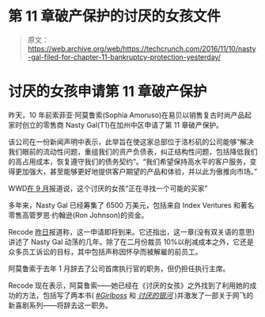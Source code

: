 # 第 11 章破产保护的讨厌的女孩文件

> 原文：<https://web.archive.org/web/https://techcrunch.com/2016/11/10/nasty-gal-filed-for-chapter-11-bankruptcy-protection-yesterday/>

# 讨厌的女孩申请第 11 章破产保护

昨天，10 年前索菲亚·阿莫鲁索(Sophia Amoruso)在易贝以销售复古时尚产品起家时创立的零售商 Nasty Gal(T1)在加州中区申请了第 11 章破产保护。

该公司在一份新闻声明中表示，此举旨在使这家总部位于洛杉矶的公司能够“解决我们眼前的流动性问题，重组我们的资产负债表，纠正结构性问题，包括降低我们的高占用成本，恢复遵守我们的债务契约”。“我们希望保持高水平的客户服务，变得更加强大，甚至能够更好地提供客户期望的产品和体验，并以此为傲推向市场。”

WWD[在 9 月](https://web.archive.org/web/20230227173330/http://wwd.com/business-news/financial/nasty-gal-seeking-buyer-sophia-amoruso-revolve-10541444/)报道说，这个讨厌的女孩“正在寻找一个可能的买家”

多年来，Nasty Gal 已经筹集了 6500 万美元，包括来自 Index Ventures 和著名零售高管罗恩·约翰逊(Ron Johnson)的资金。

Recode [昨日](https://web.archive.org/web/20230227173330/http://www.recode.net/2016/11/9/13578718/nasty-gal-is-expected-to-file-for-bankruptcy)报道称，这一申请即将到来。它还指出，这一章(没有双关语的意思)讲述了 Nasty Gal 动荡的几年。除了在二月份裁员 10%以削减成本之外，它还是众多员工诉讼的目标，其中包括声称因怀孕而被解雇的前员工。

阿莫鲁索于去年 1 月辞去了公司首席执行官的职务，但仍担任执行主席。

Recode 现在表示，阿莫鲁索——她已经在《讨厌的女孩》之外找到了利用她的成功的方法，包括写了两本书( *[#Girlboss](https://web.archive.org/web/20230227173330/https://www.amazon.com/GIRLBOSS-Sophia-Amoruso/dp/1591847931)* 和 *[讨厌的银河](https://web.archive.org/web/20230227173330/https://www.amazon.com/gp/product/0399174885/ref=pd_sim_14_2?ie=UTF8&psc=1&refRID=GB018T6MMSGK5P4NX2MY)* )并激发了一部关于网飞的新喜剧系列——将辞去这一职务。